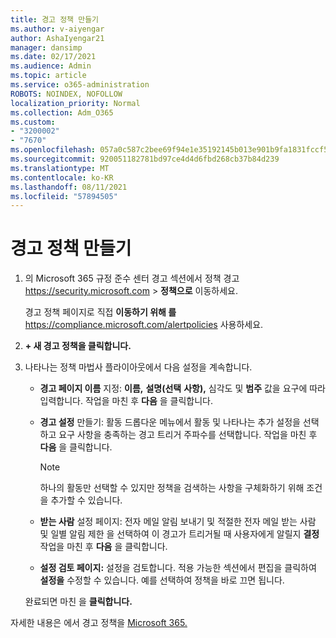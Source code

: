 ```yaml
---
title: 경고 정책 만들기
ms.author: v-aiyengar
author: AshaIyengar21
manager: dansimp
ms.date: 02/17/2021
ms.audience: Admin
ms.topic: article
ms.service: o365-administration
ROBOTS: NOINDEX, NOFOLLOW
localization_priority: Normal
ms.collection: Adm_O365
ms.custom:
- "3200002"
- "7670"
ms.openlocfilehash: 057a0c587c2bee69f94e1e35192145b013e901b9fa1831fccf566e7e64de5261
ms.sourcegitcommit: 920051182781bd97ce4d4d6fbd268cb37b84d239
ms.translationtype: MT
ms.contentlocale: ko-KR
ms.lasthandoff: 08/11/2021
ms.locfileid: "57894505"
---
```

# <a name="create-an-alert-policy"></a>경고 정책 만들기

1. 의 Microsoft 365 규정 준수 센터 경고 섹션에서 정책 경고 <https://security.microsoft.com>  \>  **정책으로** 이동하세요.

   경고 정책 페이지로 직접 **이동하기 위해 를** <https://compliance.microsoft.com/alertpolicies> 사용하세요.

2. **+ 새 경고 정책을 클릭합니다.**
3. 나타나는 정책 마법사 플라이아웃에서 다음 설정을 계속합니다.
   - **경고 페이지 이름** 지정: **이름,** **설명(선택** **사항),** 심각도 및 **범주** 값을 요구에 따라 입력합니다. 작업을 마친 후 **다음** 을 클릭합니다.
   - **경고 설정** 만들기: 활동  드롭다운 메뉴에서 활동 및 나타나는 추가 설정을 선택하고 요구 사항을 충족하는 경고 트리거 주파수를 선택합니다. 작업을 마친 후 **다음** 을 클릭합니다.

     > [!NOTE]
     > 하나의 활동만 선택할 수 있지만 정책을 검색하는 사항을 구체화하기 위해 조건을 추가할 수 있습니다.

   - **받는 사람** 설정 페이지: 전자 메일 알림 보내기 및 적절한  전자 메일 받는 사람  및 일별 알림 제한 을 선택하여 이 경고가 트리거될 때 사용자에게 알릴지 **결정** 작업을 마친 후 **다음** 을 클릭합니다.
   - **설정 검토 페이지:** 설정을 검토합니다. 적용 가능한 섹션에서 편집을 클릭하여 **설정을** 수정할 수 있습니다. 예를 선택하여 정책을 바로 끄면 됩니다.

   완료되면 마친 을 **클릭합니다.**

자세한 내용은 에서 경고 정책을 [Microsoft 365.](https://docs.microsoft.com/microsoft-365/compliance/alert-policies)
